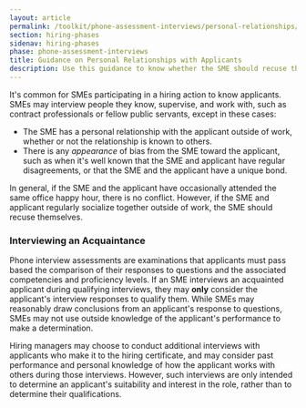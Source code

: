 ```yaml
---
layout: article
permalink: /toolkit/phone-assessment-interviews/personal-relationships/
section: hiring-phases
sidenav: hiring-phases
phase: phone-assessment-interviews
title: Guidance on Personal Relationships with Applicants
description: Use this guidance to know whether the SME should recuse themselves from assessing an applicant.
---
```


It's common for SMEs participating in a hiring action to know applicants. SMEs may interview people they know, supervise, and work with, such as contract professionals or fellow public servants, except in these cases:

- The SME has a personal relationship with the applicant outside of work, whether or not the relationship is known to others.
- There is any _appearance_ of bias from the SME toward the applicant, such as when it's well known that the SME and applicant have regular disagreements, or that the SME and the applicant have a unique bond.

In general, if the SME and the applicant have occasionally attended the same office happy hour, there is no conflict. However, if the SME and applicant regularly socialize together outside of work, the SME should recuse themselves.

### Interviewing an Acquaintance

Phone interview assessments are examinations that applicants must pass based the comparison of their responses to questions and the associated competencies and proficiency levels. If an SME interviews an acquainted applicant during qualifying interviews, they may **only** consider the applicant's interview responses to qualify them. While SMEs may reasonably draw conclusions from an applicant's response to questions, SMEs may not use outside knowledge of the applicant's performance to make a determination.

Hiring managers may choose to conduct additional interviews with applicants who make it to the hiring certificate, and may consider past performance and personal knowledge of how the applicant works with others during those interviews. However, such interviews are only intended to determine an applicant's suitability and interest in the role, rather than to determine their qualifications.
